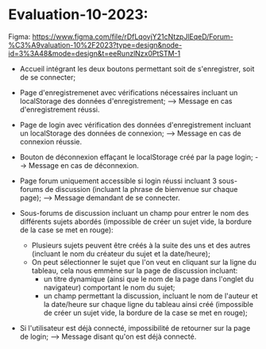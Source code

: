 # Evaluation-10-2023:

Figma: https://www.figma.com/file/rDfLqovjY21cNtzpJlEqeD/Forum-%C3%A9valuation-10%2F2023?type=design&node-id=3%3A48&mode=design&t=eeRunzlNzx0PtSTM-1

- Accueil intégrant les deux boutons permettant soit de s'enregistrer, soit de se connecter;

- Page d'enregistremenet avec vérifications nécessaires incluant un localStorage des données d'enregistrement; --> Message en cas d'enregistrement réussi.

- Page de login avec vérification des données d'enregistrement incluant un localStorage des données de connexion; --> Message en cas de connexion réussie.

- Bouton de déconnexion effaçant le localStorage créé par la page login; --> Message en cas de déconnexion.

- Page forum uniquement accessible si login réussi incluant 3 sous-forums de discussion (incluant la phrase de bienvenue sur chaque page); --> Message demandant de se connecter.

- Sous-forums de discussion incluant un champ pour entrer le nom des différents sujets abordés (impossible de créer un sujet vide, la bordure de la case se met en rouge):
  - Plusieurs sujets peuvent être créés à la suite des uns et des autres (incluant le nom du créateur du sujet et la date/heure);
  - On peut sélectionner le sujet que l'on veut en cliquant sur la ligne du tableau, cela nous emmène sur la page de discussion incluant:
      - un titre dynamique (ainsi que le nom de la page dans l'onglet du navigateur) comportant le nom du sujet;
      - un champ permettant la discussion, incluant le nom de l'auteur et la date/heure sur chaque ligne du tableau ainsi créé (impossible de créer un sujet vide, la bordure de la case se met en rouge);

- Si l'utilisateur est déjà connecté, impossibilité de retourner sur la page de login; --> Message disant qu'on est déjà connecté.
